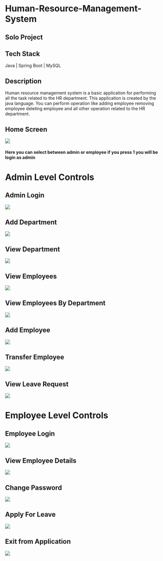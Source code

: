 # Human-Resource-Management-System

## Solo Project
## Tech Stack
 Java | Spring Boot | MySQL 
## Description
Human resource management system is a basic application for performing all the task related to the HR department. This application is created by the java language. You can perform operation like adding employee removing employee deleting employee and all other operation related to the HR department.

## Home Screen
![](https://github.com/Mozakir178/Human-Resource-Management-System/blob/main/Human-Resource-Management-System/src/com/hrms/source/homepage.jpg)

#### Here you can select between admin or employee if you press 1 you will be login as admin
# Admin Level Controls

## Admin Login
![](https://github.com/Mozakir178/Human-Resource-Management-System/blob/main/Human-Resource-Management-System/src/com/hrms/source/adminLogin.jpg)

## Add Department
![](https://github.com/Mozakir178/Human-Resource-Management-System/blob/main/Human-Resource-Management-System/src/com/hrms/source/addDepartment.jpg)

## View Department
![](https://github.com/Mozakir178/Human-Resource-Management-System/blob/main/Human-Resource-Management-System/src/com/hrms/source/viewDepartment.jpg)

## View Employees
![](https://github.com/Mozakir178/Human-Resource-Management-System/blob/main/Human-Resource-Management-System/src/com/hrms/source/viewEmployee.jpg)

## View Employees By Department
![](https://github.com/Mozakir178/Human-Resource-Management-System/blob/main/Human-Resource-Management-System/src/com/hrms/source/viewEmployeeById.jpg)

## Add Employee
![](https://github.com/Mozakir178/Human-Resource-Management-System/blob/main/Human-Resource-Management-System/src/com/hrms/source/addEmployee.jpg)

## Transfer Employee
![](https://github.com/Mozakir178/Human-Resource-Management-System/blob/main/Human-Resource-Management-System/src/com/hrms/source/transferEmployee.jpg)

## View Leave Request
![](https://github.com/Mozakir178/Human-Resource-Management-System/blob/main/Human-Resource-Management-System/src/com/hrms/source/leaveRequest.jpg)


# Employee Level Controls

## Employee Login
![](https://github.com/Mozakir178/Human-Resource-Management-System/blob/main/Human-Resource-Management-System/src/com/hrms/source/employeeLogin.jpg)

## View Employee Details
![](https://github.com/Mozakir178/Human-Resource-Management-System/blob/main/Human-Resource-Management-System/src/com/hrms/source/viewEmployeeDetails.jpg)

## Change Password
![](https://github.com/Mozakir178/Human-Resource-Management-System/blob/main/Human-Resource-Management-System/src/com/hrms/source/changePassword.jpg)

## Apply For Leave
![](https://github.com/Mozakir178/Human-Resource-Management-System/blob/main/Human-Resource-Management-System/src/com/hrms/source/applyForLeave.jpg) 

## Exit from Application
![](https://github.com/Mozakir178/Human-Resource-Management-System/blob/main/Human-Resource-Management-System/src/com/hrms/source/exit.jpg)
